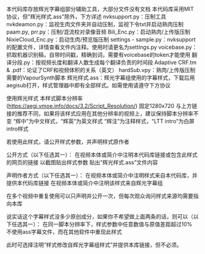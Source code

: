 本代码库存放辉光字幕组部分辅助工具，大部分文件没有文档
本代码库采用MIT协议，但"辉光样式.ass"除外，下方详述
nvksupport.py：压制工具
nvkdeamon.py：监视生肉文件夹并自动压制，监视下令txt并启动熟肉压制
paam.py, prr.py：压制/混流校对录像音频
Bili_Enc.py：启动熟肉/上传版压制
NixieCloud_Enc.py：启动生肉/预览版压制
settings - sample.py：nvksupport的配置文件，详情查看文件内注释。使用时请更名为settings.py
voicebase.py：抓取机器识别稿，自带时间戳，精确到词，需要有voicebase的token才能使用
翻译分段.py：按视频长度和翻译人数生成每个翻译负责的时间段
Adaptive CRF.tm & .pdf：论证了CRF和视频体积的关系（英文）
hardSub.vpy：熟肉/上传版压制需要的VapourSynth脚本
辉光样式.ass：辉光字幕组使用的字幕样式，下载后用aegisub打开，样式管理器中即有全部样式。如需使用请遵守下方协议

使用辉光样式
本样式脚本分辨率 (https://aegi.vmoe.info/docs/3.2/Script_Resolution/) 固定1280x720
与上方链接的推荐不同，如果将该样式应用在其他分辨率的视频上，建议保持脚本分辨率不变
“辉中”为中文样式，“辉英”为英文样式
“辉注”为注释样式，“LTT intro”为白屏intro样式

若使用此样式，请公开样式参数，并声明样式原作者

公开方式（以下任选其一）：
在视频本体或简介中注明本代码库链接或包含此样式的网页的链接
以截图贴出样式参数
贴出“辉光样式.ass”文件内容

声明作者方式（以下任选其一）：
在视频本体或简介中注明样式来自本代码库，并提供本代码库链接
在视频本体或简介中注明该样式来自辉光字幕组

在多个视频中重复使用可以只声明并公开一次，但每次观众询问样式来源均需要指向本库

说实话这个字幕样式没多少原创成分，如果你不希望做上面两条的话，则可以（以下任选其一）：
在同一脚本分辨率下，样式参数中任意数值与原值差距超过10%
不使用ass字幕文件，而在其他软件中重现此样式

此时可选择注明“样式修改自辉光字幕组样式”并提供本库链接，但不必须。
